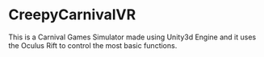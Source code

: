 # CreepyCarnivalVR
This is a Carnival Games Simulator made using Unity3d Engine and it uses the Oculus Rift to control the most basic functions.
